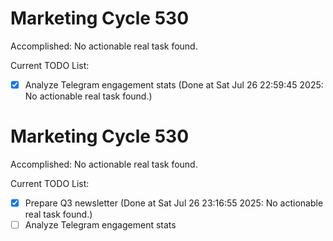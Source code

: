 # Marketing Cycle 530

Accomplished: No actionable real task found.

Current TODO List:

- [x] Analyze Telegram engagement stats  (Done at Sat Jul 26 22:59:45 2025: No actionable real task found.)

# Marketing Cycle 530

Accomplished: No actionable real task found.

Current TODO List:

- [x] Prepare Q3 newsletter  (Done at Sat Jul 26 23:16:55 2025: No actionable real task found.)
- [ ] Analyze Telegram engagement stats